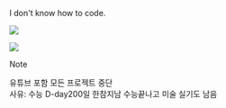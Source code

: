 I don't know how to code.  


![](https://github-readme-stats.vercel.app/api?username=DominoKorean&show_icons=true&theme=one_dark_pro)  


[![](https://img.shields.io/badge/Dominokorean_Official_Discord_Server-5865F2?style=for-the-badge&logo=Discord&logoColor=white)](https://discord.gg/D5zEJx3AFE)

> [!NOTE]
> 유튜브 포함 모든 프로젝트 중단  
> 사유: 수능 D-day200일 한참지남 수능끝나고 미술 실기도 남음
